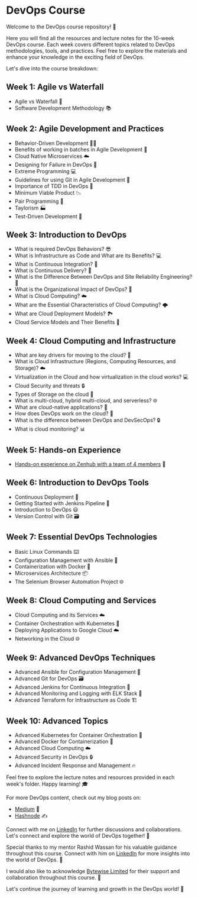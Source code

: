 # DevOps Course

Welcome to the DevOps course repository! 🚀

Here you will find all the resources and lecture notes for the 10-week DevOps course. Each week covers different topics related to DevOps methodologies, tools, and practices. Feel free to explore the materials and enhance your knowledge in the exciting field of DevOps.

Let's dive into the course breakdown:

## Week 1: Agile vs Waterfall

- Agile vs Waterfall 🔄
- Software Development Methodology 📚

## Week 2: Agile Development and Practices

- Behavior-Driven Development 🚶‍♂️
- Benefits of working in batches in Agile Development 🎯
- Cloud Native Microservices ☁️
- Designing for Failure in DevOps 🚧
- Extreme Programming 💻
- Guidelines for using Git in Agile Development 📝
- Importance of TDD in DevOps 🧪
- Minimum Viable Product 📉
- Pair Programming 👥
- Taylorism 🏭
- Test-Driven Development 🧪

## Week 3: Introduction to DevOps

- What is required DevOps Behaviors? 😎
- What is Infrastructure as Code and What are its Benefits? 💻
- What is Continuous Integration? 🔄
- What is Continuous Delivery? 🚀
- What is the Difference Between DevOps and Site Reliability Engineering? 🔀
- What is the Organizational Impact of DevOps? 🏢
- What is Cloud Computing? ☁️
- What are the Essential Characteristics of Cloud Computing? 🌩️
- What are Cloud Deployment Models? 🏞️
- Cloud Service Models and Their Benefits 🌟

## Week 4: Cloud Computing and Infrastructure

- What are key drivers for moving to the cloud? 🚚
- What is Cloud Infrastructure (Regions, Computing Resources, and Storage)? ☁️
- Virtualization in the Cloud and how virtualization in the cloud works? 💻
- Cloud Security and threats 🔒
- Types of Storage on the cloud 💾
- What is multi-cloud, hybrid multi-cloud, and serverless? 🌐
- What are cloud-native applications? 🏢
- How does DevOps work on the cloud? 🔄
- What is the difference between DevOps and DevSecOps? 🔒
- What is cloud monitoring? 📊

## Week 5: Hands-on Experience

- [Hands-on experience on Zenhub with a team of 4 members](https://www.linkedin.com/posts/muhammad-usman-bin-farid_zenhub-github-projectmanagement-activity-7054489316592427009-FfIT?utm_source=share&utm_medium=member_desktop) 💼

## Week 6: Introduction to DevOps Tools

- Continuous Deployment 🚀
- Getting Started with Jenkins Pipeline 🚰
- Introduction to DevOps 😃
- Version Control with Git 🗃️

## Week 7: Essential DevOps Technologies

- Basic Linux Commands ⌨️
- Configuration Management with Ansible 🧰
- Containerization with Docker 🐳
- Microservices Architecture 📦
- The Selenium Browser Automation Project 🌐

## Week 8: Cloud Computing and Services

- Cloud Computing and its Services ☁️
- Container Orchestration with Kubernetes 🚢
- Deploying Applications to Google Cloud ☁️
- Networking in the Cloud 🌐

## Week 9: Advanced DevOps Techniques

- Advanced Ansible for Configuration Management 🧰
- Advanced Git for DevOps 🗃️
- Advanced Jenkins for Continuous Integration 🚰
- Advanced Monitoring and Logging with ELK Stack 🌟
- Advanced Terraform for Infrastructure as Code 🏗️

## Week 10: Advanced Topics

- Advanced Kubernetes for Container Orchestration 🚢
- Advanced Docker for Containerization 🐳
- Advanced Cloud Computing ☁️
- Advanced Security in DevOps 🔒
- Advanced Incident Response and Management 🔥

Feel free to explore the lecture notes and resources provided in each week's folder. Happy learning! 🎓

For more DevOps content, check out my blog posts on:

- [Medium](https://medium.com/@ubf16371) 📝
- [Hashnode](https://usman-devops.hashnode.dev/) ✍️

Connect with me on [LinkedIn](https://www.linkedin.com/in/muhammad-usman-bin-farid/) for further discussions and collaborations. Let's connect and explore the world of DevOps together! 👥

Special thanks to my mentor Rashid Wassan for his valuable guidance throughout this course. Connect with him on [LinkedIn](https://www.linkedin.com/in/rashidwassan/) for more insights into the world of DevOps. 🙏

I would also like to acknowledge [Bytewise Limited](https://www.linkedin.com/company/bytewiseltd/) for their support and collaboration throughout this course. 🤝

Let's continue the journey of learning and growth in the DevOps world! 🚀
